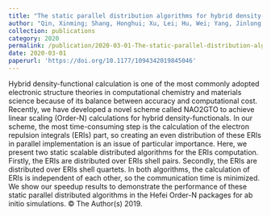 ```yaml
---
title: "The static parallel distribution algorithms for hybrid density-functional calculations in HONPAS package"
author: "Qin, Xinming; Shang, Honghui; Xu, Lei; Hu, Wei; Yang, Jinlong; Li, Shigang; Zhang, Yunquan"
collection: publications
category: 2020
permalink: /publication/2020-03-01-The-static-parallel-distribution-algorithms-for-hybrid-density-functional-calculations-in-HONPAS-package
date: 2020-03-01
paperurl: 'https://doi.org/10.1177/1094342019845046'
---
```


Hybrid density-functional calculation is one of the most commonly adopted electronic structure theories in computational chemistry and materials science because of its balance between accuracy and computational cost. Recently, we have developed a novel scheme called NAO2GTO to achieve linear scaling (Order-N) calculations for hybrid density-functionals. In our scheme, the most time-consuming step is the calculation of the electron repulsion integrals (ERIs) part, so creating an even distribution of these ERIs in parallel implementation is an issue of particular importance. Here, we present two static scalable distributed algorithms for the ERIs computation. Firstly, the ERIs are distributed over ERIs shell pairs. Secondly, the ERIs are distributed over ERIs shell quartets. In both algorithms, the calculation of ERIs is independent of each other, so the communication time is minimized. We show our speedup results to demonstrate the performance of these static parallel distributed algorithms in the Hefei Order-N packages for ab initio simulations. © The Author(s) 2019.
